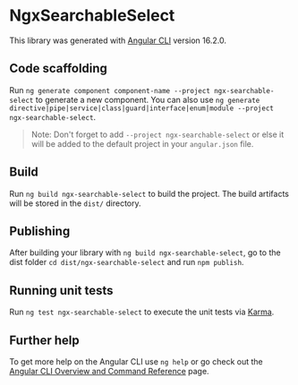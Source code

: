 # NgxSearchableSelect

This library was generated with [Angular CLI](https://github.com/angular/angular-cli) version 16.2.0.

## Code scaffolding

Run `ng generate component component-name --project ngx-searchable-select` to generate a new component. You can also use `ng generate directive|pipe|service|class|guard|interface|enum|module --project ngx-searchable-select`.
> Note: Don't forget to add `--project ngx-searchable-select` or else it will be added to the default project in your `angular.json` file. 

## Build

Run `ng build ngx-searchable-select` to build the project. The build artifacts will be stored in the `dist/` directory.

## Publishing

After building your library with `ng build ngx-searchable-select`, go to the dist folder `cd dist/ngx-searchable-select` and run `npm publish`.

## Running unit tests

Run `ng test ngx-searchable-select` to execute the unit tests via [Karma](https://karma-runner.github.io).

## Further help

To get more help on the Angular CLI use `ng help` or go check out the [Angular CLI Overview and Command Reference](https://angular.io/cli) page.
